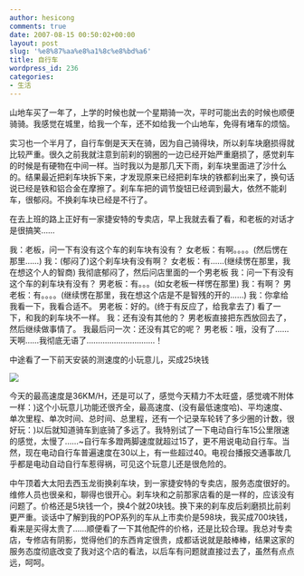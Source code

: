 ```yaml
---
author: hesicong
comments: true
date: 2007-08-15 00:50:02+00:00
layout: post
slug: '%e8%87%aa%e8%a1%8c%e8%bd%a6'
title: 自行车
wordpress_id: 236
categories:
- 生活
---
```


山地车买了一年了，上学的时候也就一个星期骑一次，平时可能出去的时候也顺便骑骑。我感觉在城里，给我一个车，还不如给我一个山地车，免得有堵车的烦恼。

实习也一个半月了，自行车倒是天天在骑，因为自己骑得块，所以刹车块磨损得就比较严重。很久之前我就注意到前刹的钢圈的一边已经开始严重磨损了，感觉刹车的时候是有硬物在中间一样。当时我以为是那几天下雨，刹车块里面进了沙什么的。结果最近把刹车块拆下来，才发现原来已经把刹车块的铁都刹出来了，换句话说已经是铁和铝合金在摩擦了。刹车车把的调节旋钮已经调到最大，依然不能刹车，很郁闷。不换刹车块已经是不行了。

在去上班的路上正好有一家捷安特的专卖店，早上我就去看了看，和老板的对话才是很搞笑……

我：老板，问一下有没有这个车的刹车块有没有？
女老板：有啊。。。。(然后愣在那里……)
我：(郁闷了)这个刹车块有没有啊？
女老板：有……(继续愣在那里，我在想这个人的智商)
我彻底郁闷了，然后问店里面的一个男老板
我：问一下有没有这个车的刹车块有没有？
男老板：有。。。(如女老板一样愣在那里)
我：有啊？
男老板：有。。。。(继续愣在那里，我在想这个店是不是智残的开的……)
我：你拿给我看一下，我看合适不。
男老板：好的。(终于有反应了，给我拿去了)
看了一下，和我的刹车块不一样。
我：还有没有其他的？
男老板直接把东西放回去了，然后继续做事情了。
我最后问一次：还没有其它的呢？
男老板：哦，没有了……
天啊……我彻底无语了…………………………！

中途看了一下前天安装的测速度的小玩意儿，买成25块钱

[](/images/others/n200781416525.jpg)![](/images/others/image/thumb/n200781416525.jpg)

今天的最高速度是36KM/H，还是可以了，感觉今天精力不太旺盛，感觉魂不附体一样：)这个小玩意儿功能还很齐全，最高速度、(没有最低速度哈)、平均速度、单次里程、单次时间、总时间、总里程，还有一个记录车轮转了多少圈的计数，很好玩：)以后就知道骑车到底骑了多远了。我特别试了一下电动自行车15公里限速的感觉，太慢了……~自行车多蹬两脚速度就超过15了，更不用说电动自行车。当然，现在电动自行车普遍速度在30以上，有一些超过40。电视台播报交通事故几乎都是电动自动自行车惹得祸，可见这个玩意儿还是很危险的。

中午顶着大太阳去西玉龙街换刹车块，到一家捷安特的专卖店，服务态度很好的。维修人员也很亲和，聊得也很开心。刹车块和之前那家店看的是一样的，应该没有问题了。价格还是5块钱一个，换4个就20块钱。换下来的刹车皮后刹磨损比前刹更严重。谈话中了解到我的POP系列的车从上市卖价是598块，我买成700块钱，看来是买得太贵了……顺便看了一下其他配件的价格，还是比较合理。我总对专卖店，专修店有阴影，觉得他们的东西肯定很贵，成都话说就是敲棒棒，结果这家的服务态度彻底改变了我对这个店的看法，以后车有问题就直接过去了，虽然有点点远，呵呵。
